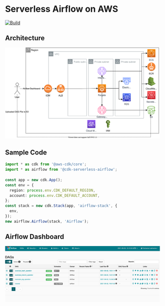 # Serverless Airflow on AWS

[![Build](https://github.com/readybuilderone/serverless-airflow/actions/workflows/build.yml/badge.svg)](https://github.com/readybuilderone/serverless-airflow/actions/workflows/build.yml)


## Architecture

![architecture](../assets/01-serverless-airflow-on-aws-architecture.svg)

## Sample Code
``` typescript
import * as cdk from '@aws-cdk/core';
import * as airflow from '@cdk-serverless-airflow';

const app = new cdk.App();
const env = {
  region: process.env.CDK_DEFAULT_REGION,
  account: process.env.CDK_DEFAULT_ACCOUNT,
};
const stack = new cdk.Stack(app, 'airflow-stack', {
  env,
});
new airflow.Airflow(stack, 'Airflow');
```
## Airflow Dashboard 
![airflow-dashboard](../assets/04-airflow-dashboard.jpg)

